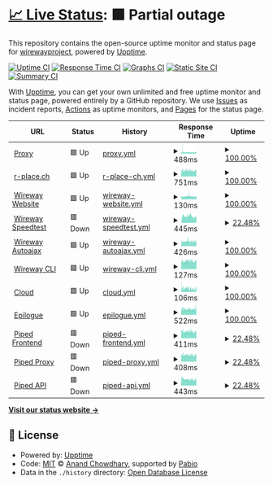 # [📈 Live Status](https://status.wireway.ch): <!--live status--> **🟧 Partial outage**

This repository contains the open-source uptime monitor and status page for [wirewayproject](https://status.wireway.ch), powered by [Upptime](https://github.com/upptime/upptime).

[![Uptime CI](https://github.com/wirewayproject/upptime/workflows/Uptime%20CI/badge.svg)](https://github.com/wirewayproject/upptime/actions?query=workflow%3A%22Uptime+CI%22)
[![Response Time CI](https://github.com/wirewayproject/upptime/workflows/Response%20Time%20CI/badge.svg)](https://github.com/wirewayproject/upptime/actions?query=workflow%3A%22Response+Time+CI%22)
[![Graphs CI](https://github.com/wirewayproject/upptime/workflows/Graphs%20CI/badge.svg)](https://github.com/wirewayproject/upptime/actions?query=workflow%3A%22Graphs+CI%22)
[![Static Site CI](https://github.com/wirewayproject/upptime/workflows/Static%20Site%20CI/badge.svg)](https://github.com/wirewayproject/upptime/actions?query=workflow%3A%22Static+Site+CI%22)
[![Summary CI](https://github.com/wirewayproject/upptime/workflows/Summary%20CI/badge.svg)](https://github.com/wirewayproject/upptime/actions?query=workflow%3A%22Summary+CI%22)

With [Upptime](https://upptime.js.org), you can get your own unlimited and free uptime monitor and status page, powered entirely by a GitHub repository. We use [Issues](https://github.com/wirewayproject/upptime/issues) as incident reports, [Actions](https://github.com/wirewayproject/upptime/actions) as uptime monitors, and [Pages](https://status.wireway.ch) for the status page.

<!--start: status pages-->
<!-- This summary is generated by Upptime (https://github.com/upptime/upptime) -->
<!-- Do not edit this manually, your changes will be overwritten -->
<!-- prettier-ignore -->
| URL | Status | History | Response Time | Uptime |
| --- | ------ | ------- | ------------- | ------ |
| <img alt="" src="https://icons.duckduckgo.com/ip3/wireway.ch.ico" height="13"> [Proxy](https://wireway.ch/api/status/nodes/?node=1) | 🟩 Up | [proxy.yml](https://github.com/wirewayproject/upptime/commits/HEAD/history/proxy.yml) | <details><summary><img alt="Response time graph" src="./graphs/proxy/response-time-week.png" height="20"> 488ms</summary><br><a href="https://status.wireway.ch/history/proxy"><img alt="Response time 468" src="https://img.shields.io/endpoint?url=https%3A%2F%2Fraw.githubusercontent.com%2Fwirewayproject%2Fupptime%2FHEAD%2Fapi%2Fproxy%2Fresponse-time.json"></a><br><a href="https://status.wireway.ch/history/proxy"><img alt="24-hour response time 487" src="https://img.shields.io/endpoint?url=https%3A%2F%2Fraw.githubusercontent.com%2Fwirewayproject%2Fupptime%2FHEAD%2Fapi%2Fproxy%2Fresponse-time-day.json"></a><br><a href="https://status.wireway.ch/history/proxy"><img alt="7-day response time 488" src="https://img.shields.io/endpoint?url=https%3A%2F%2Fraw.githubusercontent.com%2Fwirewayproject%2Fupptime%2FHEAD%2Fapi%2Fproxy%2Fresponse-time-week.json"></a><br><a href="https://status.wireway.ch/history/proxy"><img alt="30-day response time 476" src="https://img.shields.io/endpoint?url=https%3A%2F%2Fraw.githubusercontent.com%2Fwirewayproject%2Fupptime%2FHEAD%2Fapi%2Fproxy%2Fresponse-time-month.json"></a><br><a href="https://status.wireway.ch/history/proxy"><img alt="1-year response time 468" src="https://img.shields.io/endpoint?url=https%3A%2F%2Fraw.githubusercontent.com%2Fwirewayproject%2Fupptime%2FHEAD%2Fapi%2Fproxy%2Fresponse-time-year.json"></a></details> | <details><summary><a href="https://status.wireway.ch/history/proxy">100.00%</a></summary><a href="https://status.wireway.ch/history/proxy"><img alt="All-time uptime 100.00%" src="https://img.shields.io/endpoint?url=https%3A%2F%2Fraw.githubusercontent.com%2Fwirewayproject%2Fupptime%2FHEAD%2Fapi%2Fproxy%2Fuptime.json"></a><br><a href="https://status.wireway.ch/history/proxy"><img alt="24-hour uptime 100.00%" src="https://img.shields.io/endpoint?url=https%3A%2F%2Fraw.githubusercontent.com%2Fwirewayproject%2Fupptime%2FHEAD%2Fapi%2Fproxy%2Fuptime-day.json"></a><br><a href="https://status.wireway.ch/history/proxy"><img alt="7-day uptime 100.00%" src="https://img.shields.io/endpoint?url=https%3A%2F%2Fraw.githubusercontent.com%2Fwirewayproject%2Fupptime%2FHEAD%2Fapi%2Fproxy%2Fuptime-week.json"></a><br><a href="https://status.wireway.ch/history/proxy"><img alt="30-day uptime 100.00%" src="https://img.shields.io/endpoint?url=https%3A%2F%2Fraw.githubusercontent.com%2Fwirewayproject%2Fupptime%2FHEAD%2Fapi%2Fproxy%2Fuptime-month.json"></a><br><a href="https://status.wireway.ch/history/proxy"><img alt="1-year uptime 100.00%" src="https://img.shields.io/endpoint?url=https%3A%2F%2Fraw.githubusercontent.com%2Fwirewayproject%2Fupptime%2FHEAD%2Fapi%2Fproxy%2Fuptime-year.json"></a></details>
| <img alt="" src="https://icons.duckduckgo.com/ip3/r-place.ch.ico" height="13"> [r-place.ch](https://r-place.ch) | 🟩 Up | [r-place-ch.yml](https://github.com/wirewayproject/upptime/commits/HEAD/history/r-place-ch.yml) | <details><summary><img alt="Response time graph" src="./graphs/r-place-ch/response-time-week.png" height="20"> 751ms</summary><br><a href="https://status.wireway.ch/history/r-place-ch"><img alt="Response time 773" src="https://img.shields.io/endpoint?url=https%3A%2F%2Fraw.githubusercontent.com%2Fwirewayproject%2Fupptime%2FHEAD%2Fapi%2Fr-place-ch%2Fresponse-time.json"></a><br><a href="https://status.wireway.ch/history/r-place-ch"><img alt="24-hour response time 796" src="https://img.shields.io/endpoint?url=https%3A%2F%2Fraw.githubusercontent.com%2Fwirewayproject%2Fupptime%2FHEAD%2Fapi%2Fr-place-ch%2Fresponse-time-day.json"></a><br><a href="https://status.wireway.ch/history/r-place-ch"><img alt="7-day response time 751" src="https://img.shields.io/endpoint?url=https%3A%2F%2Fraw.githubusercontent.com%2Fwirewayproject%2Fupptime%2FHEAD%2Fapi%2Fr-place-ch%2Fresponse-time-week.json"></a><br><a href="https://status.wireway.ch/history/r-place-ch"><img alt="30-day response time 809" src="https://img.shields.io/endpoint?url=https%3A%2F%2Fraw.githubusercontent.com%2Fwirewayproject%2Fupptime%2FHEAD%2Fapi%2Fr-place-ch%2Fresponse-time-month.json"></a><br><a href="https://status.wireway.ch/history/r-place-ch"><img alt="1-year response time 773" src="https://img.shields.io/endpoint?url=https%3A%2F%2Fraw.githubusercontent.com%2Fwirewayproject%2Fupptime%2FHEAD%2Fapi%2Fr-place-ch%2Fresponse-time-year.json"></a></details> | <details><summary><a href="https://status.wireway.ch/history/r-place-ch">100.00%</a></summary><a href="https://status.wireway.ch/history/r-place-ch"><img alt="All-time uptime 100.00%" src="https://img.shields.io/endpoint?url=https%3A%2F%2Fraw.githubusercontent.com%2Fwirewayproject%2Fupptime%2FHEAD%2Fapi%2Fr-place-ch%2Fuptime.json"></a><br><a href="https://status.wireway.ch/history/r-place-ch"><img alt="24-hour uptime 100.00%" src="https://img.shields.io/endpoint?url=https%3A%2F%2Fraw.githubusercontent.com%2Fwirewayproject%2Fupptime%2FHEAD%2Fapi%2Fr-place-ch%2Fuptime-day.json"></a><br><a href="https://status.wireway.ch/history/r-place-ch"><img alt="7-day uptime 100.00%" src="https://img.shields.io/endpoint?url=https%3A%2F%2Fraw.githubusercontent.com%2Fwirewayproject%2Fupptime%2FHEAD%2Fapi%2Fr-place-ch%2Fuptime-week.json"></a><br><a href="https://status.wireway.ch/history/r-place-ch"><img alt="30-day uptime 100.00%" src="https://img.shields.io/endpoint?url=https%3A%2F%2Fraw.githubusercontent.com%2Fwirewayproject%2Fupptime%2FHEAD%2Fapi%2Fr-place-ch%2Fuptime-month.json"></a><br><a href="https://status.wireway.ch/history/r-place-ch"><img alt="1-year uptime 100.00%" src="https://img.shields.io/endpoint?url=https%3A%2F%2Fraw.githubusercontent.com%2Fwirewayproject%2Fupptime%2FHEAD%2Fapi%2Fr-place-ch%2Fuptime-year.json"></a></details>
| <img alt="" src="https://icons.duckduckgo.com/ip3/wireway.ch.ico" height="13"> [Wireway Website](https://wireway.ch) | 🟩 Up | [wireway-website.yml](https://github.com/wirewayproject/upptime/commits/HEAD/history/wireway-website.yml) | <details><summary><img alt="Response time graph" src="./graphs/wireway-website/response-time-week.png" height="20"> 130ms</summary><br><a href="https://status.wireway.ch/history/wireway-website"><img alt="Response time 128" src="https://img.shields.io/endpoint?url=https%3A%2F%2Fraw.githubusercontent.com%2Fwirewayproject%2Fupptime%2FHEAD%2Fapi%2Fwireway-website%2Fresponse-time.json"></a><br><a href="https://status.wireway.ch/history/wireway-website"><img alt="24-hour response time 139" src="https://img.shields.io/endpoint?url=https%3A%2F%2Fraw.githubusercontent.com%2Fwirewayproject%2Fupptime%2FHEAD%2Fapi%2Fwireway-website%2Fresponse-time-day.json"></a><br><a href="https://status.wireway.ch/history/wireway-website"><img alt="7-day response time 130" src="https://img.shields.io/endpoint?url=https%3A%2F%2Fraw.githubusercontent.com%2Fwirewayproject%2Fupptime%2FHEAD%2Fapi%2Fwireway-website%2Fresponse-time-week.json"></a><br><a href="https://status.wireway.ch/history/wireway-website"><img alt="30-day response time 130" src="https://img.shields.io/endpoint?url=https%3A%2F%2Fraw.githubusercontent.com%2Fwirewayproject%2Fupptime%2FHEAD%2Fapi%2Fwireway-website%2Fresponse-time-month.json"></a><br><a href="https://status.wireway.ch/history/wireway-website"><img alt="1-year response time 128" src="https://img.shields.io/endpoint?url=https%3A%2F%2Fraw.githubusercontent.com%2Fwirewayproject%2Fupptime%2FHEAD%2Fapi%2Fwireway-website%2Fresponse-time-year.json"></a></details> | <details><summary><a href="https://status.wireway.ch/history/wireway-website">100.00%</a></summary><a href="https://status.wireway.ch/history/wireway-website"><img alt="All-time uptime 100.00%" src="https://img.shields.io/endpoint?url=https%3A%2F%2Fraw.githubusercontent.com%2Fwirewayproject%2Fupptime%2FHEAD%2Fapi%2Fwireway-website%2Fuptime.json"></a><br><a href="https://status.wireway.ch/history/wireway-website"><img alt="24-hour uptime 100.00%" src="https://img.shields.io/endpoint?url=https%3A%2F%2Fraw.githubusercontent.com%2Fwirewayproject%2Fupptime%2FHEAD%2Fapi%2Fwireway-website%2Fuptime-day.json"></a><br><a href="https://status.wireway.ch/history/wireway-website"><img alt="7-day uptime 100.00%" src="https://img.shields.io/endpoint?url=https%3A%2F%2Fraw.githubusercontent.com%2Fwirewayproject%2Fupptime%2FHEAD%2Fapi%2Fwireway-website%2Fuptime-week.json"></a><br><a href="https://status.wireway.ch/history/wireway-website"><img alt="30-day uptime 100.00%" src="https://img.shields.io/endpoint?url=https%3A%2F%2Fraw.githubusercontent.com%2Fwirewayproject%2Fupptime%2FHEAD%2Fapi%2Fwireway-website%2Fuptime-month.json"></a><br><a href="https://status.wireway.ch/history/wireway-website"><img alt="1-year uptime 100.00%" src="https://img.shields.io/endpoint?url=https%3A%2F%2Fraw.githubusercontent.com%2Fwirewayproject%2Fupptime%2FHEAD%2Fapi%2Fwireway-website%2Fuptime-year.json"></a></details>
| <img alt="" src="https://icons.duckduckgo.com/ip3/speedtest.wireway.ch.ico" height="13"> [Wireway Speedtest](https://speedtest.wireway.ch) | 🟥 Down | [wireway-speedtest.yml](https://github.com/wirewayproject/upptime/commits/HEAD/history/wireway-speedtest.yml) | <details><summary><img alt="Response time graph" src="./graphs/wireway-speedtest/response-time-week.png" height="20"> 445ms</summary><br><a href="https://status.wireway.ch/history/wireway-speedtest"><img alt="Response time 439" src="https://img.shields.io/endpoint?url=https%3A%2F%2Fraw.githubusercontent.com%2Fwirewayproject%2Fupptime%2FHEAD%2Fapi%2Fwireway-speedtest%2Fresponse-time.json"></a><br><a href="https://status.wireway.ch/history/wireway-speedtest"><img alt="24-hour response time 0" src="https://img.shields.io/endpoint?url=https%3A%2F%2Fraw.githubusercontent.com%2Fwirewayproject%2Fupptime%2FHEAD%2Fapi%2Fwireway-speedtest%2Fresponse-time-day.json"></a><br><a href="https://status.wireway.ch/history/wireway-speedtest"><img alt="7-day response time 445" src="https://img.shields.io/endpoint?url=https%3A%2F%2Fraw.githubusercontent.com%2Fwirewayproject%2Fupptime%2FHEAD%2Fapi%2Fwireway-speedtest%2Fresponse-time-week.json"></a><br><a href="https://status.wireway.ch/history/wireway-speedtest"><img alt="30-day response time 448" src="https://img.shields.io/endpoint?url=https%3A%2F%2Fraw.githubusercontent.com%2Fwirewayproject%2Fupptime%2FHEAD%2Fapi%2Fwireway-speedtest%2Fresponse-time-month.json"></a><br><a href="https://status.wireway.ch/history/wireway-speedtest"><img alt="1-year response time 439" src="https://img.shields.io/endpoint?url=https%3A%2F%2Fraw.githubusercontent.com%2Fwirewayproject%2Fupptime%2FHEAD%2Fapi%2Fwireway-speedtest%2Fresponse-time-year.json"></a></details> | <details><summary><a href="https://status.wireway.ch/history/wireway-speedtest">22.48%</a></summary><a href="https://status.wireway.ch/history/wireway-speedtest"><img alt="All-time uptime 90.27%" src="https://img.shields.io/endpoint?url=https%3A%2F%2Fraw.githubusercontent.com%2Fwirewayproject%2Fupptime%2FHEAD%2Fapi%2Fwireway-speedtest%2Fuptime.json"></a><br><a href="https://status.wireway.ch/history/wireway-speedtest"><img alt="24-hour uptime 0.00%" src="https://img.shields.io/endpoint?url=https%3A%2F%2Fraw.githubusercontent.com%2Fwirewayproject%2Fupptime%2FHEAD%2Fapi%2Fwireway-speedtest%2Fuptime-day.json"></a><br><a href="https://status.wireway.ch/history/wireway-speedtest"><img alt="7-day uptime 22.48%" src="https://img.shields.io/endpoint?url=https%3A%2F%2Fraw.githubusercontent.com%2Fwirewayproject%2Fupptime%2FHEAD%2Fapi%2Fwireway-speedtest%2Fuptime-week.json"></a><br><a href="https://status.wireway.ch/history/wireway-speedtest"><img alt="30-day uptime 82.16%" src="https://img.shields.io/endpoint?url=https%3A%2F%2Fraw.githubusercontent.com%2Fwirewayproject%2Fupptime%2FHEAD%2Fapi%2Fwireway-speedtest%2Fuptime-month.json"></a><br><a href="https://status.wireway.ch/history/wireway-speedtest"><img alt="1-year uptime 90.27%" src="https://img.shields.io/endpoint?url=https%3A%2F%2Fraw.githubusercontent.com%2Fwirewayproject%2Fupptime%2FHEAD%2Fapi%2Fwireway-speedtest%2Fuptime-year.json"></a></details>
| <img alt="" src="https://icons.duckduckgo.com/ip3/autoajax.wireway.ch.ico" height="13"> [Wireway Autoajax](https://autoajax.wireway.ch) | 🟩 Up | [wireway-autoajax.yml](https://github.com/wirewayproject/upptime/commits/HEAD/history/wireway-autoajax.yml) | <details><summary><img alt="Response time graph" src="./graphs/wireway-autoajax/response-time-week.png" height="20"> 426ms</summary><br><a href="https://status.wireway.ch/history/wireway-autoajax"><img alt="Response time 443" src="https://img.shields.io/endpoint?url=https%3A%2F%2Fraw.githubusercontent.com%2Fwirewayproject%2Fupptime%2FHEAD%2Fapi%2Fwireway-autoajax%2Fresponse-time.json"></a><br><a href="https://status.wireway.ch/history/wireway-autoajax"><img alt="24-hour response time 457" src="https://img.shields.io/endpoint?url=https%3A%2F%2Fraw.githubusercontent.com%2Fwirewayproject%2Fupptime%2FHEAD%2Fapi%2Fwireway-autoajax%2Fresponse-time-day.json"></a><br><a href="https://status.wireway.ch/history/wireway-autoajax"><img alt="7-day response time 426" src="https://img.shields.io/endpoint?url=https%3A%2F%2Fraw.githubusercontent.com%2Fwirewayproject%2Fupptime%2FHEAD%2Fapi%2Fwireway-autoajax%2Fresponse-time-week.json"></a><br><a href="https://status.wireway.ch/history/wireway-autoajax"><img alt="30-day response time 457" src="https://img.shields.io/endpoint?url=https%3A%2F%2Fraw.githubusercontent.com%2Fwirewayproject%2Fupptime%2FHEAD%2Fapi%2Fwireway-autoajax%2Fresponse-time-month.json"></a><br><a href="https://status.wireway.ch/history/wireway-autoajax"><img alt="1-year response time 443" src="https://img.shields.io/endpoint?url=https%3A%2F%2Fraw.githubusercontent.com%2Fwirewayproject%2Fupptime%2FHEAD%2Fapi%2Fwireway-autoajax%2Fresponse-time-year.json"></a></details> | <details><summary><a href="https://status.wireway.ch/history/wireway-autoajax">100.00%</a></summary><a href="https://status.wireway.ch/history/wireway-autoajax"><img alt="All-time uptime 100.00%" src="https://img.shields.io/endpoint?url=https%3A%2F%2Fraw.githubusercontent.com%2Fwirewayproject%2Fupptime%2FHEAD%2Fapi%2Fwireway-autoajax%2Fuptime.json"></a><br><a href="https://status.wireway.ch/history/wireway-autoajax"><img alt="24-hour uptime 100.00%" src="https://img.shields.io/endpoint?url=https%3A%2F%2Fraw.githubusercontent.com%2Fwirewayproject%2Fupptime%2FHEAD%2Fapi%2Fwireway-autoajax%2Fuptime-day.json"></a><br><a href="https://status.wireway.ch/history/wireway-autoajax"><img alt="7-day uptime 100.00%" src="https://img.shields.io/endpoint?url=https%3A%2F%2Fraw.githubusercontent.com%2Fwirewayproject%2Fupptime%2FHEAD%2Fapi%2Fwireway-autoajax%2Fuptime-week.json"></a><br><a href="https://status.wireway.ch/history/wireway-autoajax"><img alt="30-day uptime 100.00%" src="https://img.shields.io/endpoint?url=https%3A%2F%2Fraw.githubusercontent.com%2Fwirewayproject%2Fupptime%2FHEAD%2Fapi%2Fwireway-autoajax%2Fuptime-month.json"></a><br><a href="https://status.wireway.ch/history/wireway-autoajax"><img alt="1-year uptime 100.00%" src="https://img.shields.io/endpoint?url=https%3A%2F%2Fraw.githubusercontent.com%2Fwirewayproject%2Fupptime%2FHEAD%2Fapi%2Fwireway-autoajax%2Fuptime-year.json"></a></details>
| <img alt="" src="https://icons.duckduckgo.com/ip3/wireway.ch.ico" height="13"> [Wireway CLI](https://wireway.ch/cli.html) | 🟩 Up | [wireway-cli.yml](https://github.com/wirewayproject/upptime/commits/HEAD/history/wireway-cli.yml) | <details><summary><img alt="Response time graph" src="./graphs/wireway-cli/response-time-week.png" height="20"> 127ms</summary><br><a href="https://status.wireway.ch/history/wireway-cli"><img alt="Response time 128" src="https://img.shields.io/endpoint?url=https%3A%2F%2Fraw.githubusercontent.com%2Fwirewayproject%2Fupptime%2FHEAD%2Fapi%2Fwireway-cli%2Fresponse-time.json"></a><br><a href="https://status.wireway.ch/history/wireway-cli"><img alt="24-hour response time 138" src="https://img.shields.io/endpoint?url=https%3A%2F%2Fraw.githubusercontent.com%2Fwirewayproject%2Fupptime%2FHEAD%2Fapi%2Fwireway-cli%2Fresponse-time-day.json"></a><br><a href="https://status.wireway.ch/history/wireway-cli"><img alt="7-day response time 127" src="https://img.shields.io/endpoint?url=https%3A%2F%2Fraw.githubusercontent.com%2Fwirewayproject%2Fupptime%2FHEAD%2Fapi%2Fwireway-cli%2Fresponse-time-week.json"></a><br><a href="https://status.wireway.ch/history/wireway-cli"><img alt="30-day response time 131" src="https://img.shields.io/endpoint?url=https%3A%2F%2Fraw.githubusercontent.com%2Fwirewayproject%2Fupptime%2FHEAD%2Fapi%2Fwireway-cli%2Fresponse-time-month.json"></a><br><a href="https://status.wireway.ch/history/wireway-cli"><img alt="1-year response time 128" src="https://img.shields.io/endpoint?url=https%3A%2F%2Fraw.githubusercontent.com%2Fwirewayproject%2Fupptime%2FHEAD%2Fapi%2Fwireway-cli%2Fresponse-time-year.json"></a></details> | <details><summary><a href="https://status.wireway.ch/history/wireway-cli">100.00%</a></summary><a href="https://status.wireway.ch/history/wireway-cli"><img alt="All-time uptime 100.00%" src="https://img.shields.io/endpoint?url=https%3A%2F%2Fraw.githubusercontent.com%2Fwirewayproject%2Fupptime%2FHEAD%2Fapi%2Fwireway-cli%2Fuptime.json"></a><br><a href="https://status.wireway.ch/history/wireway-cli"><img alt="24-hour uptime 100.00%" src="https://img.shields.io/endpoint?url=https%3A%2F%2Fraw.githubusercontent.com%2Fwirewayproject%2Fupptime%2FHEAD%2Fapi%2Fwireway-cli%2Fuptime-day.json"></a><br><a href="https://status.wireway.ch/history/wireway-cli"><img alt="7-day uptime 100.00%" src="https://img.shields.io/endpoint?url=https%3A%2F%2Fraw.githubusercontent.com%2Fwirewayproject%2Fupptime%2FHEAD%2Fapi%2Fwireway-cli%2Fuptime-week.json"></a><br><a href="https://status.wireway.ch/history/wireway-cli"><img alt="30-day uptime 100.00%" src="https://img.shields.io/endpoint?url=https%3A%2F%2Fraw.githubusercontent.com%2Fwirewayproject%2Fupptime%2FHEAD%2Fapi%2Fwireway-cli%2Fuptime-month.json"></a><br><a href="https://status.wireway.ch/history/wireway-cli"><img alt="1-year uptime 100.00%" src="https://img.shields.io/endpoint?url=https%3A%2F%2Fraw.githubusercontent.com%2Fwirewayproject%2Fupptime%2FHEAD%2Fapi%2Fwireway-cli%2Fuptime-year.json"></a></details>
| <img alt="" src="https://icons.duckduckgo.com/ip3/cloud.bubicloud.ch.ico" height="13"> [Cloud](https://cloud.bubicloud.ch) | 🟩 Up | [cloud.yml](https://github.com/wirewayproject/upptime/commits/HEAD/history/cloud.yml) | <details><summary><img alt="Response time graph" src="./graphs/cloud/response-time-week.png" height="20"> 106ms</summary><br><a href="https://status.wireway.ch/history/cloud"><img alt="Response time 113" src="https://img.shields.io/endpoint?url=https%3A%2F%2Fraw.githubusercontent.com%2Fwirewayproject%2Fupptime%2FHEAD%2Fapi%2Fcloud%2Fresponse-time.json"></a><br><a href="https://status.wireway.ch/history/cloud"><img alt="24-hour response time 94" src="https://img.shields.io/endpoint?url=https%3A%2F%2Fraw.githubusercontent.com%2Fwirewayproject%2Fupptime%2FHEAD%2Fapi%2Fcloud%2Fresponse-time-day.json"></a><br><a href="https://status.wireway.ch/history/cloud"><img alt="7-day response time 106" src="https://img.shields.io/endpoint?url=https%3A%2F%2Fraw.githubusercontent.com%2Fwirewayproject%2Fupptime%2FHEAD%2Fapi%2Fcloud%2Fresponse-time-week.json"></a><br><a href="https://status.wireway.ch/history/cloud"><img alt="30-day response time 121" src="https://img.shields.io/endpoint?url=https%3A%2F%2Fraw.githubusercontent.com%2Fwirewayproject%2Fupptime%2FHEAD%2Fapi%2Fcloud%2Fresponse-time-month.json"></a><br><a href="https://status.wireway.ch/history/cloud"><img alt="1-year response time 113" src="https://img.shields.io/endpoint?url=https%3A%2F%2Fraw.githubusercontent.com%2Fwirewayproject%2Fupptime%2FHEAD%2Fapi%2Fcloud%2Fresponse-time-year.json"></a></details> | <details><summary><a href="https://status.wireway.ch/history/cloud">100.00%</a></summary><a href="https://status.wireway.ch/history/cloud"><img alt="All-time uptime 100.00%" src="https://img.shields.io/endpoint?url=https%3A%2F%2Fraw.githubusercontent.com%2Fwirewayproject%2Fupptime%2FHEAD%2Fapi%2Fcloud%2Fuptime.json"></a><br><a href="https://status.wireway.ch/history/cloud"><img alt="24-hour uptime 100.00%" src="https://img.shields.io/endpoint?url=https%3A%2F%2Fraw.githubusercontent.com%2Fwirewayproject%2Fupptime%2FHEAD%2Fapi%2Fcloud%2Fuptime-day.json"></a><br><a href="https://status.wireway.ch/history/cloud"><img alt="7-day uptime 100.00%" src="https://img.shields.io/endpoint?url=https%3A%2F%2Fraw.githubusercontent.com%2Fwirewayproject%2Fupptime%2FHEAD%2Fapi%2Fcloud%2Fuptime-week.json"></a><br><a href="https://status.wireway.ch/history/cloud"><img alt="30-day uptime 100.00%" src="https://img.shields.io/endpoint?url=https%3A%2F%2Fraw.githubusercontent.com%2Fwirewayproject%2Fupptime%2FHEAD%2Fapi%2Fcloud%2Fuptime-month.json"></a><br><a href="https://status.wireway.ch/history/cloud"><img alt="1-year uptime 100.00%" src="https://img.shields.io/endpoint?url=https%3A%2F%2Fraw.githubusercontent.com%2Fwirewayproject%2Fupptime%2FHEAD%2Fapi%2Fcloud%2Fuptime-year.json"></a></details>
| <img alt="" src="https://icons.duckduckgo.com/ip3/epilogue.social.ico" height="13"> [Epilogue](https://epilogue.social) | 🟩 Up | [epilogue.yml](https://github.com/wirewayproject/upptime/commits/HEAD/history/epilogue.yml) | <details><summary><img alt="Response time graph" src="./graphs/epilogue/response-time-week.png" height="20"> 522ms</summary><br><a href="https://status.wireway.ch/history/epilogue"><img alt="Response time 534" src="https://img.shields.io/endpoint?url=https%3A%2F%2Fraw.githubusercontent.com%2Fwirewayproject%2Fupptime%2FHEAD%2Fapi%2Fepilogue%2Fresponse-time.json"></a><br><a href="https://status.wireway.ch/history/epilogue"><img alt="24-hour response time 587" src="https://img.shields.io/endpoint?url=https%3A%2F%2Fraw.githubusercontent.com%2Fwirewayproject%2Fupptime%2FHEAD%2Fapi%2Fepilogue%2Fresponse-time-day.json"></a><br><a href="https://status.wireway.ch/history/epilogue"><img alt="7-day response time 522" src="https://img.shields.io/endpoint?url=https%3A%2F%2Fraw.githubusercontent.com%2Fwirewayproject%2Fupptime%2FHEAD%2Fapi%2Fepilogue%2Fresponse-time-week.json"></a><br><a href="https://status.wireway.ch/history/epilogue"><img alt="30-day response time 542" src="https://img.shields.io/endpoint?url=https%3A%2F%2Fraw.githubusercontent.com%2Fwirewayproject%2Fupptime%2FHEAD%2Fapi%2Fepilogue%2Fresponse-time-month.json"></a><br><a href="https://status.wireway.ch/history/epilogue"><img alt="1-year response time 534" src="https://img.shields.io/endpoint?url=https%3A%2F%2Fraw.githubusercontent.com%2Fwirewayproject%2Fupptime%2FHEAD%2Fapi%2Fepilogue%2Fresponse-time-year.json"></a></details> | <details><summary><a href="https://status.wireway.ch/history/epilogue">100.00%</a></summary><a href="https://status.wireway.ch/history/epilogue"><img alt="All-time uptime 100.00%" src="https://img.shields.io/endpoint?url=https%3A%2F%2Fraw.githubusercontent.com%2Fwirewayproject%2Fupptime%2FHEAD%2Fapi%2Fepilogue%2Fuptime.json"></a><br><a href="https://status.wireway.ch/history/epilogue"><img alt="24-hour uptime 100.00%" src="https://img.shields.io/endpoint?url=https%3A%2F%2Fraw.githubusercontent.com%2Fwirewayproject%2Fupptime%2FHEAD%2Fapi%2Fepilogue%2Fuptime-day.json"></a><br><a href="https://status.wireway.ch/history/epilogue"><img alt="7-day uptime 100.00%" src="https://img.shields.io/endpoint?url=https%3A%2F%2Fraw.githubusercontent.com%2Fwirewayproject%2Fupptime%2FHEAD%2Fapi%2Fepilogue%2Fuptime-week.json"></a><br><a href="https://status.wireway.ch/history/epilogue"><img alt="30-day uptime 100.00%" src="https://img.shields.io/endpoint?url=https%3A%2F%2Fraw.githubusercontent.com%2Fwirewayproject%2Fupptime%2FHEAD%2Fapi%2Fepilogue%2Fuptime-month.json"></a><br><a href="https://status.wireway.ch/history/epilogue"><img alt="1-year uptime 100.00%" src="https://img.shields.io/endpoint?url=https%3A%2F%2Fraw.githubusercontent.com%2Fwirewayproject%2Fupptime%2FHEAD%2Fapi%2Fepilogue%2Fuptime-year.json"></a></details>
| <img alt="" src="https://icons.duckduckgo.com/ip3/piped.wireway.ch.ico" height="13"> [Piped Frontend](https://piped.wireway.ch) | 🟥 Down | [piped-frontend.yml](https://github.com/wirewayproject/upptime/commits/HEAD/history/piped-frontend.yml) | <details><summary><img alt="Response time graph" src="./graphs/piped-frontend/response-time-week.png" height="20"> 411ms</summary><br><a href="https://status.wireway.ch/history/piped-frontend"><img alt="Response time 424" src="https://img.shields.io/endpoint?url=https%3A%2F%2Fraw.githubusercontent.com%2Fwirewayproject%2Fupptime%2FHEAD%2Fapi%2Fpiped-frontend%2Fresponse-time.json"></a><br><a href="https://status.wireway.ch/history/piped-frontend"><img alt="24-hour response time 433" src="https://img.shields.io/endpoint?url=https%3A%2F%2Fraw.githubusercontent.com%2Fwirewayproject%2Fupptime%2FHEAD%2Fapi%2Fpiped-frontend%2Fresponse-time-day.json"></a><br><a href="https://status.wireway.ch/history/piped-frontend"><img alt="7-day response time 411" src="https://img.shields.io/endpoint?url=https%3A%2F%2Fraw.githubusercontent.com%2Fwirewayproject%2Fupptime%2FHEAD%2Fapi%2Fpiped-frontend%2Fresponse-time-week.json"></a><br><a href="https://status.wireway.ch/history/piped-frontend"><img alt="30-day response time 424" src="https://img.shields.io/endpoint?url=https%3A%2F%2Fraw.githubusercontent.com%2Fwirewayproject%2Fupptime%2FHEAD%2Fapi%2Fpiped-frontend%2Fresponse-time-month.json"></a><br><a href="https://status.wireway.ch/history/piped-frontend"><img alt="1-year response time 424" src="https://img.shields.io/endpoint?url=https%3A%2F%2Fraw.githubusercontent.com%2Fwirewayproject%2Fupptime%2FHEAD%2Fapi%2Fpiped-frontend%2Fresponse-time-year.json"></a></details> | <details><summary><a href="https://status.wireway.ch/history/piped-frontend">22.48%</a></summary><a href="https://status.wireway.ch/history/piped-frontend"><img alt="All-time uptime 71.07%" src="https://img.shields.io/endpoint?url=https%3A%2F%2Fraw.githubusercontent.com%2Fwirewayproject%2Fupptime%2FHEAD%2Fapi%2Fpiped-frontend%2Fuptime.json"></a><br><a href="https://status.wireway.ch/history/piped-frontend"><img alt="24-hour uptime 0.00%" src="https://img.shields.io/endpoint?url=https%3A%2F%2Fraw.githubusercontent.com%2Fwirewayproject%2Fupptime%2FHEAD%2Fapi%2Fpiped-frontend%2Fuptime-day.json"></a><br><a href="https://status.wireway.ch/history/piped-frontend"><img alt="7-day uptime 22.48%" src="https://img.shields.io/endpoint?url=https%3A%2F%2Fraw.githubusercontent.com%2Fwirewayproject%2Fupptime%2FHEAD%2Fapi%2Fpiped-frontend%2Fuptime-week.json"></a><br><a href="https://status.wireway.ch/history/piped-frontend"><img alt="30-day uptime 71.07%" src="https://img.shields.io/endpoint?url=https%3A%2F%2Fraw.githubusercontent.com%2Fwirewayproject%2Fupptime%2FHEAD%2Fapi%2Fpiped-frontend%2Fuptime-month.json"></a><br><a href="https://status.wireway.ch/history/piped-frontend"><img alt="1-year uptime 71.07%" src="https://img.shields.io/endpoint?url=https%3A%2F%2Fraw.githubusercontent.com%2Fwirewayproject%2Fupptime%2FHEAD%2Fapi%2Fpiped-frontend%2Fuptime-year.json"></a></details>
| <img alt="" src="https://icons.duckduckgo.com/ip3/pipedproxy.wireway.ch.ico" height="13"> [Piped Proxy](https://pipedproxy.wireway.ch) | 🟥 Down | [piped-proxy.yml](https://github.com/wirewayproject/upptime/commits/HEAD/history/piped-proxy.yml) | <details><summary><img alt="Response time graph" src="./graphs/piped-proxy/response-time-week.png" height="20"> 408ms</summary><br><a href="https://status.wireway.ch/history/piped-proxy"><img alt="Response time 403" src="https://img.shields.io/endpoint?url=https%3A%2F%2Fraw.githubusercontent.com%2Fwirewayproject%2Fupptime%2FHEAD%2Fapi%2Fpiped-proxy%2Fresponse-time.json"></a><br><a href="https://status.wireway.ch/history/piped-proxy"><img alt="24-hour response time 445" src="https://img.shields.io/endpoint?url=https%3A%2F%2Fraw.githubusercontent.com%2Fwirewayproject%2Fupptime%2FHEAD%2Fapi%2Fpiped-proxy%2Fresponse-time-day.json"></a><br><a href="https://status.wireway.ch/history/piped-proxy"><img alt="7-day response time 408" src="https://img.shields.io/endpoint?url=https%3A%2F%2Fraw.githubusercontent.com%2Fwirewayproject%2Fupptime%2FHEAD%2Fapi%2Fpiped-proxy%2Fresponse-time-week.json"></a><br><a href="https://status.wireway.ch/history/piped-proxy"><img alt="30-day response time 403" src="https://img.shields.io/endpoint?url=https%3A%2F%2Fraw.githubusercontent.com%2Fwirewayproject%2Fupptime%2FHEAD%2Fapi%2Fpiped-proxy%2Fresponse-time-month.json"></a><br><a href="https://status.wireway.ch/history/piped-proxy"><img alt="1-year response time 403" src="https://img.shields.io/endpoint?url=https%3A%2F%2Fraw.githubusercontent.com%2Fwirewayproject%2Fupptime%2FHEAD%2Fapi%2Fpiped-proxy%2Fresponse-time-year.json"></a></details> | <details><summary><a href="https://status.wireway.ch/history/piped-proxy">22.48%</a></summary><a href="https://status.wireway.ch/history/piped-proxy"><img alt="All-time uptime 71.07%" src="https://img.shields.io/endpoint?url=https%3A%2F%2Fraw.githubusercontent.com%2Fwirewayproject%2Fupptime%2FHEAD%2Fapi%2Fpiped-proxy%2Fuptime.json"></a><br><a href="https://status.wireway.ch/history/piped-proxy"><img alt="24-hour uptime 0.00%" src="https://img.shields.io/endpoint?url=https%3A%2F%2Fraw.githubusercontent.com%2Fwirewayproject%2Fupptime%2FHEAD%2Fapi%2Fpiped-proxy%2Fuptime-day.json"></a><br><a href="https://status.wireway.ch/history/piped-proxy"><img alt="7-day uptime 22.48%" src="https://img.shields.io/endpoint?url=https%3A%2F%2Fraw.githubusercontent.com%2Fwirewayproject%2Fupptime%2FHEAD%2Fapi%2Fpiped-proxy%2Fuptime-week.json"></a><br><a href="https://status.wireway.ch/history/piped-proxy"><img alt="30-day uptime 71.07%" src="https://img.shields.io/endpoint?url=https%3A%2F%2Fraw.githubusercontent.com%2Fwirewayproject%2Fupptime%2FHEAD%2Fapi%2Fpiped-proxy%2Fuptime-month.json"></a><br><a href="https://status.wireway.ch/history/piped-proxy"><img alt="1-year uptime 71.07%" src="https://img.shields.io/endpoint?url=https%3A%2F%2Fraw.githubusercontent.com%2Fwirewayproject%2Fupptime%2FHEAD%2Fapi%2Fpiped-proxy%2Fuptime-year.json"></a></details>
| <img alt="" src="https://icons.duckduckgo.com/ip3/pipedapi.wireway.ch.ico" height="13"> [Piped API](https://pipedapi.wireway.ch) | 🟥 Down | [piped-api.yml](https://github.com/wirewayproject/upptime/commits/HEAD/history/piped-api.yml) | <details><summary><img alt="Response time graph" src="./graphs/piped-api/response-time-week.png" height="20"> 443ms</summary><br><a href="https://status.wireway.ch/history/piped-api"><img alt="Response time 517" src="https://img.shields.io/endpoint?url=https%3A%2F%2Fraw.githubusercontent.com%2Fwirewayproject%2Fupptime%2FHEAD%2Fapi%2Fpiped-api%2Fresponse-time.json"></a><br><a href="https://status.wireway.ch/history/piped-api"><img alt="24-hour response time 447" src="https://img.shields.io/endpoint?url=https%3A%2F%2Fraw.githubusercontent.com%2Fwirewayproject%2Fupptime%2FHEAD%2Fapi%2Fpiped-api%2Fresponse-time-day.json"></a><br><a href="https://status.wireway.ch/history/piped-api"><img alt="7-day response time 443" src="https://img.shields.io/endpoint?url=https%3A%2F%2Fraw.githubusercontent.com%2Fwirewayproject%2Fupptime%2FHEAD%2Fapi%2Fpiped-api%2Fresponse-time-week.json"></a><br><a href="https://status.wireway.ch/history/piped-api"><img alt="30-day response time 517" src="https://img.shields.io/endpoint?url=https%3A%2F%2Fraw.githubusercontent.com%2Fwirewayproject%2Fupptime%2FHEAD%2Fapi%2Fpiped-api%2Fresponse-time-month.json"></a><br><a href="https://status.wireway.ch/history/piped-api"><img alt="1-year response time 517" src="https://img.shields.io/endpoint?url=https%3A%2F%2Fraw.githubusercontent.com%2Fwirewayproject%2Fupptime%2FHEAD%2Fapi%2Fpiped-api%2Fresponse-time-year.json"></a></details> | <details><summary><a href="https://status.wireway.ch/history/piped-api">22.48%</a></summary><a href="https://status.wireway.ch/history/piped-api"><img alt="All-time uptime 70.99%" src="https://img.shields.io/endpoint?url=https%3A%2F%2Fraw.githubusercontent.com%2Fwirewayproject%2Fupptime%2FHEAD%2Fapi%2Fpiped-api%2Fuptime.json"></a><br><a href="https://status.wireway.ch/history/piped-api"><img alt="24-hour uptime 0.00%" src="https://img.shields.io/endpoint?url=https%3A%2F%2Fraw.githubusercontent.com%2Fwirewayproject%2Fupptime%2FHEAD%2Fapi%2Fpiped-api%2Fuptime-day.json"></a><br><a href="https://status.wireway.ch/history/piped-api"><img alt="7-day uptime 22.48%" src="https://img.shields.io/endpoint?url=https%3A%2F%2Fraw.githubusercontent.com%2Fwirewayproject%2Fupptime%2FHEAD%2Fapi%2Fpiped-api%2Fuptime-week.json"></a><br><a href="https://status.wireway.ch/history/piped-api"><img alt="30-day uptime 70.99%" src="https://img.shields.io/endpoint?url=https%3A%2F%2Fraw.githubusercontent.com%2Fwirewayproject%2Fupptime%2FHEAD%2Fapi%2Fpiped-api%2Fuptime-month.json"></a><br><a href="https://status.wireway.ch/history/piped-api"><img alt="1-year uptime 70.99%" src="https://img.shields.io/endpoint?url=https%3A%2F%2Fraw.githubusercontent.com%2Fwirewayproject%2Fupptime%2FHEAD%2Fapi%2Fpiped-api%2Fuptime-year.json"></a></details>

<!--end: status pages-->

[**Visit our status website →**](https://status.wireway.ch)

## 📄 License

- Powered by: [Upptime](https://github.com/upptime/upptime)
- Code: [MIT](./LICENSE) © [Anand Chowdhary](https://anandchowdhary.com), supported by [Pabio](https://pabio.com)
- Data in the `./history` directory: [Open Database License](https://opendatacommons.org/licenses/odbl/1-0/)
